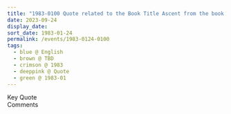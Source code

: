 ```yaml
---
title: "1983-0100 Quote related to the Book Title Ascent from the book Insights, Inspirations and Eternal Moments, Chapter 38, Page 112 by Yogi Mahajan (other day 1982-12xx)"
date: 2023-09-24
display_date: 
sort_date: 1983-01-24
permalink: /events/1983-0124-0100
tags:
  - blue @ English
  - brown @ TBD
  - crimson @ 1983
  - deeppink @ Quote
  - green @ 1983-01
---
```


<wave-list>
  <list-title color="green" width="75">Key Quote</list-title>
  <list-item color="BlanchedAlmond"  width="200"></list-item>
  <list-item color="Lavender"></list-item>
  <list-item color="BlanchedAlmond"></list-item>
</wave-list>

<br>

<wave-list>
  <list-title color="green" width="75">Comments</list-title>
  <list-item color="BlanchedAlmond"  width="200"></list-item>
  <list-item color="Lavender"></list-item>
  <list-item color="BlanchedAlmond"></list-item>
</wave-list>
